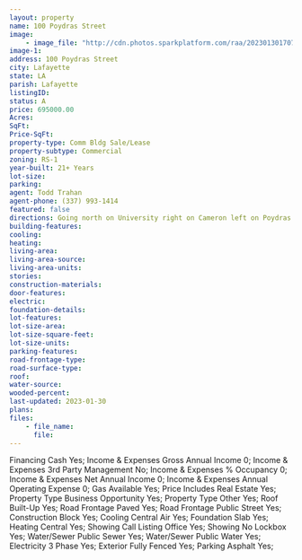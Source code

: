 ```yaml
---
layout: property
name: 100 Poydras Street
image:
    - image_file: "http://cdn.photos.sparkplatform.com/raa/20230130170715425329000000.jpg"
image-1:
address: 100 Poydras Street
city: Lafayette
state: LA
parish: Lafayette
listingID: 
status: A
price: 695000.00
Acres: 
SqFt: 
Price-SqFt: 
property-type: Comm Bldg Sale/Lease
property-subtype: Commercial
zoning: RS-1
year-built: 21+ Years
lot-size: 
parking: 
agent: Todd Trahan
agent-phone: (337) 993-1414
featured: false
directions: Going north on University right on Cameron left on Poydras and you will see the property
building-features: 
cooling: 
heating: 
living-area: 
living-area-source: 
living-area-units: 
stories: 
construction-materials: 
door-features: 
electric: 
foundation-details: 
lot-features: 
lot-size-area: 
lot-size-square-feet: 
lot-size-units: 
parking-features: 
road-frontage-type: 
road-surface-type: 
roof: 
water-source: 
wooded-percent: 
last-updated: 2023-01-30
plans: 
files:
    - file_name:
      file:
---
```

Financing	Cash	Yes;
Income & Expenses	Gross Annual Income	0;
Income & Expenses	3rd Party Management	No;
Income & Expenses	% Occupancy	0;
Income & Expenses	Net Annual Income	0;
Income & Expenses	Annual Operating Expense	0;
Gas	Available	Yes;
Price Includes	Real Estate	Yes;
Property Type	Business Opportunity	Yes;
Property Type	Other	Yes;
Roof	Built-Up	Yes;
Road Frontage	Paved	Yes;
Road Frontage	Public Street	Yes;
Construction	Block	Yes;
Cooling	Central Air	Yes;
Foundation	Slab	Yes;
Heating	Central	Yes;
Showing	Call Listing Office	Yes;
Showing	No Lockbox	Yes;
Water/Sewer	Public Sewer	Yes;
Water/Sewer	Public Water	Yes;
Electricity	3 Phase	Yes;
Exterior	Fully Fenced	Yes;
Parking	Asphalt	Yes;

